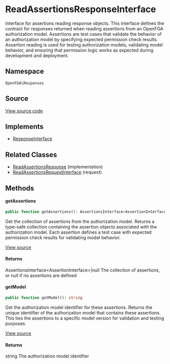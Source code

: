 # ReadAssertionsResponseInterface

Interface for assertions reading response objects. This interface defines the contract for responses returned when reading assertions from an OpenFGA authorization model. Assertions are test cases that validate the behavior of an authorization model by specifying expected permission check results. Assertion reading is used for testing authorization models, validating model behavior, and ensuring that permission logic works as expected during development and deployment.

## Namespace
`OpenFGA\Responses`

## Source
[View source code](https://github.com/evansims/openfga-php/blob/main/src/Responses/ReadAssertionsResponseInterface.php)

## Implements
* [ResponseInterface](ResponseInterface.md)

## Related Classes
* [ReadAssertionsResponse](Responses/ReadAssertionsResponse.md) (implementation)
* [ReadAssertionsRequestInterface](Requests/ReadAssertionsRequestInterface.md) (request)



## Methods

                                    
#### getAssertions


```php
public function getAssertions(): AssertionsInterface<AssertionInterface>|null
```

Get the collection of assertions from the authorization model. Returns a type-safe collection containing the assertion objects associated with the authorization model. Each assertion defines a test case with expected permission check results for validating model behavior.

[View source](https://github.com/evansims/openfga-php/blob/main/src/Responses/ReadAssertionsResponseInterface.php#L46)


#### Returns
AssertionsInterface&lt;AssertionInterface&gt;&#124;null
 The collection of assertions, or null if no assertions are defined

#### getModel


```php
public function getModel(): string
```

Get the authorization model identifier for these assertions. Returns the unique identifier of the authorization model that contains these assertions. This ties the assertions to a specific model version for validation and testing purposes.

[View source](https://github.com/evansims/openfga-php/blob/main/src/Responses/ReadAssertionsResponseInterface.php#L57)


#### Returns
string
 The authorization model identifier

